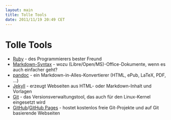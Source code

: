 ```yaml
---
layout: main
title: Tolle Tools
date: 2011/11/19 20:49 CET
---
```


# Tolle Tools #

- [Ruby](http://www.ruby-lang.org/de/) - des Programmierers bester Freund
- [Markdown-Syntax](http://daringfireball.net/projects/markdown/syntax) - wozu (Libre/Open/MS)-Office-Dokumente, wenn es auch einfacher geht?
- [pandoc](http://johnmacfarlane.net/pandoc/) - ein Markdown-in-Alles-Konvertierer (HTML, ePub, LaTeX, PDF, ...)
- [Jekyll](http://jekyllrb.com/) - erzeugt Webseiten aus HTML- oder Markdown-Inhalt und Vorlagen
- [Git](http://git-scm.com/) - das Versionsverwaltungstool, das auch für den Linux-Kernel eingesetzt wird
- [GitHub](http://github.com/)/[GitHub Pages](http://pages.github.com/) - hostet kostenlos freie Git-Projekte und auf Git basierende Webseiten
